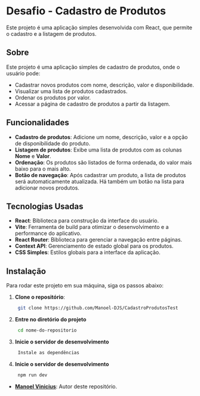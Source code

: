 # **Desafio - Cadastro de Produtos**

Este projeto é uma aplicação simples desenvolvida com React, que permite o cadastro e a listagem de produtos.

## **Sobre**

Este projeto é uma aplicação simples de cadastro de produtos, onde o usuário pode:

- Cadastrar novos produtos com nome, descrição, valor e disponibilidade.
- Visualizar uma lista de produtos cadastrados.
- Ordenar os produtos por valor.
- Acessar a página de cadastro de produtos a partir da listagem.

## **Funcionalidades**

- **Cadastro de produtos**: Adicione um nome, descrição, valor e a opção de disponibilidade do produto.
- **Listagem de produtos**: Exibe uma lista de produtos com as colunas **Nome** e **Valor**.
- **Ordenação**: Os produtos são listados de forma ordenada, do valor mais baixo para o mais alto.
- **Botão de navegação**: Após cadastrar um produto, a lista de produtos será automaticamente atualizada. Há também um botão na lista para adicionar novos produtos.

## **Tecnologias Usadas**

- **React**: Biblioteca para construção da interface do usuário.
- **Vite**: Ferramenta de build para otimizar o desenvolvimento e a performance do aplicativo.
- **React Router**: Biblioteca para gerenciar a navegação entre páginas.
- **Context API**: Gerenciamento de estado global para os produtos.
- **CSS Simples**: Estilos globais para a interface da aplicação.

## **Instalação**

Para rodar este projeto em sua máquina, siga os passos abaixo:

1. **Clone o repositório**:
   ```bash
    git clone https://github.com/Manoel-DJS/CadastroProdutosTest
   ```

2. **Entre no diretório do projeto**
   ```bash
    cd nome-do-repositorio
   ```

3. **Inicie o servidor de desenvolvimento**
   ```bash
    Instale as dependências
   ```

4. **Inicie o servidor de desenvolvimento**
   ```bash
    npm run dev
   ```

- **[Manoel Vinicius](https://github.com/Manoel-DJS)**: Autor deste repositório.